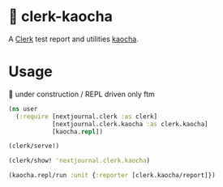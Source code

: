 # 🍵 clerk-kaocha

A [Clerk](https://github.com/nextjournal/clerk) test report and utilities [kaocha](https://github.com/lambdaisland/kaocha).

# Usage

🚧 under construction / REPL driven only ftm

```clojure 
(ns user
  (:require [nextjournal.clerk :as clerk]
            [nextjournal.clerk.kaocha :as clerk.kaocha]
            [kaocha.repl])

(clerk/serve!)

(clerk/show! 'nextjournal.clerk.kaocha)

(kaocha.repl/run :unit {:reporter [clerk.kaocha/report]})
```

